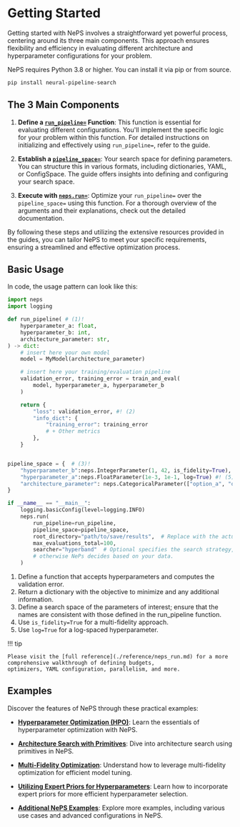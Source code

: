 # Getting Started

Getting started with NePS involves a straightforward yet powerful process, centering around its three main components.
This approach ensures flexibility and efficiency in evaluating different architecture and hyperparameter configurations
for your problem.

NePS requires Python 3.8 or higher. You can install it via pip or from source.

```bash
pip install neural-pipeline-search
```

## The 3 Main Components
1. **Define a [`run_pipeline=`](./reference/run_pipeline.md) Function**: This function is essential
for evaluating different configurations. You'll implement the specific logic for your problem within this function.
For detailed instructions on initializing and effectively using `run_pipeline=`, refer to the guide.

2. **Establish a [`pipeline_space=`](https://automl.github.io/neps/latest/pipeline_space)**: Your search space for
defining parameters. You can structure this in various formats, including dictionaries, YAML, or ConfigSpace.
The guide offers insights into defining and configuring your search space.

3. **Execute with [`neps.run=`](https://automl.github.io/neps/latest/neps_run)**: Optimize your `run_pipeline=` over
the `pipeline_space=` using this function. For a thorough overview of the arguments and their explanations,
check out the detailed documentation.

By following these steps and utilizing the extensive resources provided in the guides, you can tailor NePS to meet
your specific requirements, ensuring a streamlined and effective optimization process.

## Basic Usage
In code, the usage pattern can look like this:

```python
import neps
import logging

def run_pipeline( # (1)!
    hyperparameter_a: float,
    hyperparameter_b: int,
    architecture_parameter: str,
) -> dict:
    # insert here your own model
    model = MyModel(architecture_parameter)

    # insert here your training/evaluation pipeline
    validation_error, training_error = train_and_eval(
        model, hyperparameter_a, hyperparameter_b
    )

    return {
        "loss": validation_error, #! (2)
        "info_dict": {
            "training_error": training_error
            # + Other metrics
        },
    }


pipeline_space = {  # (3)!
    "hyperparameter_b":neps.IntegerParameter(1, 42, is_fidelity=True), #! (4)
    "hyperparameter_a":neps.FloatParameter(1e-3, 1e-1, log=True) #! (5)
    "architecture_parameter": neps.CategoricalParameter(["option_a", "option_b", "option_c"]),
}

if __name__ == "__main__":
    logging.basicConfig(level=logging.INFO)
    neps.run(
        run_pipeline=run_pipeline,
        pipeline_space=pipeline_space,
        root_directory="path/to/save/results",  # Replace with the actual path.
        max_evaluations_total=100,
        searcher="hyperband"  # Optional specifies the search strategy,
        # otherwise NePs decides based on your data.
    )
```

1.  Define a function that accepts hyperparameters and computes the validation error.
2.  Return a dictionary with the objective to minimize and any additional information.
3.  Define a search space of the parameters of interest; ensure that the names are consistent with those defined in the run_pipeline function.
4.  Use `is_fidelity=True` for a multi-fidelity approach.
5.  Use `log=True` for a log-spaced hyperparameter.

!!! tip

    Please visit the [full reference](./reference/neps_run.md) for a more comprehensive walkthrough of defining budgets,
    optimizers, YAML configuration, parallelism, and more.

## Examples
Discover the features of NePS through these practical examples:

* **[Hyperparameter Optimization (HPO)](./examples/template/basic_template.md)**:
Learn the essentials of hyperparameter optimization with NePS.

* **[Architecture Search with Primitives](./examples/basic_usage/architecture.md)**:
Dive into architecture search using primitives in NePS.

* **[Multi-Fidelity Optimization](./examples/efficiency/multi_fidelity.md)**:
Understand how to leverage multi-fidelity optimization for efficient model tuning.

* **[Utilizing Expert Priors for Hyperparameters](./examples/template/priorband_template.md)**:
Learn how to incorporate expert priors for more efficient hyperparameter selection.

* **[Additional NePS Examples](./examples/index.md)**:
Explore more examples, including various use cases and advanced configurations in NePS.
